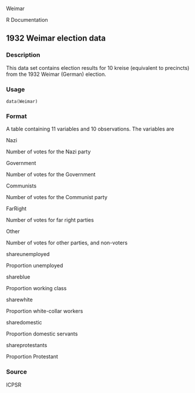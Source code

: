 Weimar

R Documentation

## 1932 Weimar election data

### Description

This data set contains election results for 10 kreise (equivalent to
precincts) from the 1932 Weimar (German) election.

### Usage

    data(Weimar)

### Format

A table containing 11 variables and 10 observations. The variables are

Nazi

Number of votes for the Nazi party

Government

Number of votes for the Government

Communists

Number of votes for the Communist party

FarRight

Number of votes for far right parties

Other

Number of votes for other parties, and non-voters

shareunemployed

Proportion unemployed

shareblue

Proportion working class

sharewhite

Proportion white-collar workers

sharedomestic

Proportion domestic servants

shareprotestants

Proportion Protestant

### Source

ICPSR

